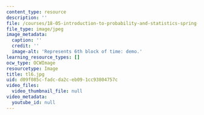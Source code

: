 ```yaml
---
content_type: resource
description: ''
file: /courses/18-05-introduction-to-probability-and-statistics-spring-2014/d09f085cfadcda2ceb091cc93804757c_tl6.jpg
file_type: image/jpeg
image_metadata:
  caption: ''
  credit: ''
  image-alt: 'Represents 6th block of time: demo.'
learning_resource_types: []
ocw_type: OCWImage
resourcetype: Image
title: tl6.jpg
uid: d09f085c-fadc-da2c-eb09-1cc93804757c
video_files:
  video_thumbnail_file: null
video_metadata:
  youtube_id: null
---
```

